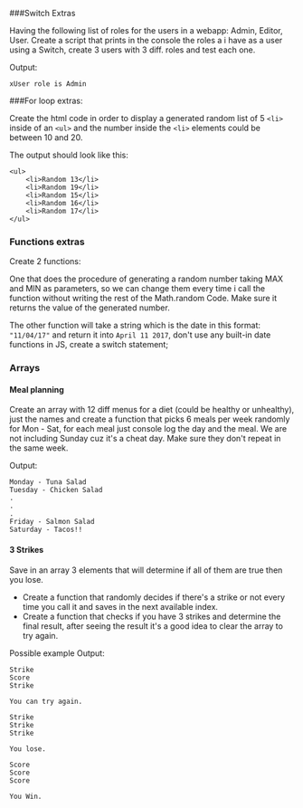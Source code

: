 ###Switch Extras

Having the following list of roles for the users in a webapp: Admin, Editor, User. 
Create a script that prints in the console the roles a i have as a user using a Switch, create 3 users with 3 diff. roles and test each one.

Output:

```xUser role is Admin```

###For loop extras:

Create the html code in order to display a generated random list of 5 `<li>` inside of an `<ul>` and the number inside the `<li>` elements could be between 10 and 20.

The output should look like this:

```
<ul>
	<li>Random 13</li>
	<li>Random 19</li>
	<li>Random 15</li>
	<li>Random 16</li>
	<li>Random 17</li>
</ul>
```

### Functions extras

Create 2 functions:

One that does the procedure of generating a random number taking MAX and MIN as parameters, so we can change them every time i call the function without writing the rest of the Math.random Code. Make sure it returns the value of the generated number.

The other function will take a string which is the date in this format: `"11/04/17"` and return it into `April 11 2017`, don't use any built-in date functions in JS, create a switch statement;


### Arrays

#### Meal planning

Create an array with 12 diff menus for a diet (could be healthy or unhealthy), just the names and create a function that picks 6 meals per week randomly for Mon - Sat, for each meal just console log the day and the meal. We are not including Sunday cuz it's a cheat day. Make sure they don't repeat in the same week.

Output:

``` 
Monday - Tuna Salad
Tuesday - Chicken Salad
.
.
.
Friday - Salmon Salad
Saturday - Tacos!!
```

#### 3 Strikes

Save in an array 3 elements that will determine if all of them are true then you lose.

- Create a function that randomly decides if there's a strike or not every time you call it and saves in the next available index.
- Create a function that checks if you have 3 strikes and determine the final result, after seeing the result it's a good idea to clear the array to try again. 

Possible example Output:

```
Strike
Score
Strike

You can try again.

Strike
Strike
Strike

You lose.

Score
Score
Score

You Win.

```
